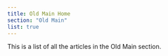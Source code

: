 ```yaml
---
title: Old Main Home
section: "Old Main"
list: true
---
```


This is a list of all the articles in the Old Main section.